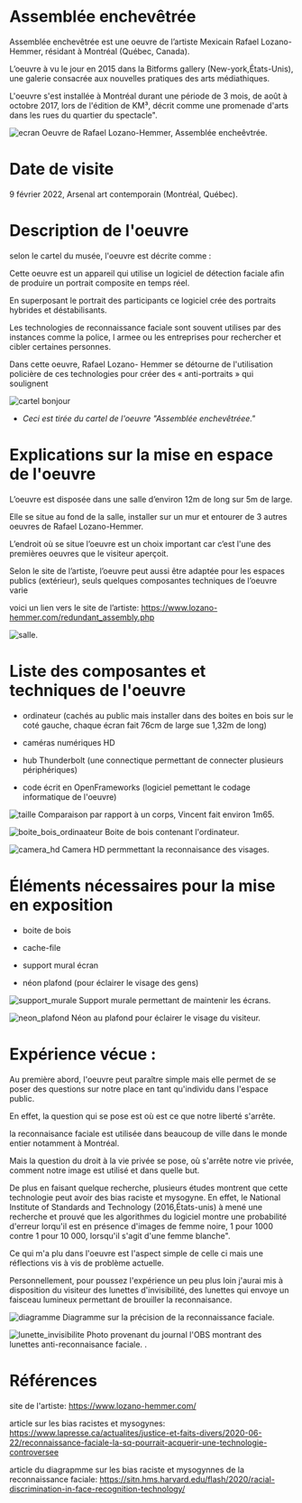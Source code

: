 # Assemblée enchevêtrée

Assemblée enchevêtrée est une oeuvre de l’artiste Mexicain Rafael Lozano-Hemmer, résidant à Montréal (Québec, Canada).

L’oeuvre à vu le jour en 2015 dans la Bitforms gallery (New-york,États-Unis), une galerie consacrée aux nouvelles pratiques des arts médiathiques.

L'oeuvre s'est installée à Montréal durant une période de 3 mois, de août à octobre 2017, lors de l'édition de KM³, décrit comme une promenade d'arts dans les rues du quartier du spectacle".

![ecran](medias/photo_assemblee_enchevetree_ecran.jpeg)
Oeuvre de Rafael Lozano-Hemmer, Assemblée encheêvtrée.
# Date de visite 
9 février 2022, Arsenal art contemporain (Montréal, Québec).

# Description de l'oeuvre 
selon le cartel du musée, l'oeuvre est décrite comme :

Cette oeuvre est un appareil qui utilise un logiciel de détection
faciale afin de produire un portrait composite en temps réel.

En superposant le portrait des participants ce logiciel crée des
portraits hybrides et déstabilisants. 

Les technologies de
reconnaissance faciale sont souvent utilises par des instances
comme la police, l armee ou les entreprises pour rechercher et
cibler certaines personnes. 

Dans cette oeuvre, Rafael Lozano-
Hemmer se détourne de l'utilisation policière de ces technologies
pour créer des « anti-portraits » qui soulignent

![cartel bonjour](medias/photo_assemblee_enchevetree_cartel.jpeg)

* *Ceci est tirée du cartel de l'oeuvre "Assemblée enchevêtréee."*

# Explications sur la mise en espace de l'oeuvre 
L’oeuvre est disposée dans une salle  d’environ 12m de long sur 5m de large.

Elle se situe au fond de la salle, installer sur un mur et entourer de 3 autres oeuvres de Rafael Lozano-Hemmer.

L’endroit où se situe l’oeuvre est un choix important car c’est l'une des premières oeuvres que le visiteur aperçoit.

Selon le site de l’artiste, l’oeuvre peut aussi être adaptée pour les espaces publics (extérieur), seuls quelques composantes techniques de l’oeuvre varie 

voici un lien vers le site de l’artiste: https://www.lozano-hemmer.com/redundant_assembly.php

![salle](medias/photo_assemblee_enchevetree_salle.jpeg).
# Liste des composantes et techniques de l'oeuvre

* ordinateur (cachés au public mais installer dans des boites en bois sur le coté gauche, chaque écran fait 76cm de large sue 1,32m de long)

* caméras numériques HD

* hub Thunderbolt (une connectique permettant de connecter plusieurs périphériques)

* code écrit en OpenFrameworks (logiciel pemettant le codage informatique de l'oeuvre)

![taille](medias/photo_assemblee_enchevetree_longeur.jpeg)
Comparaison par rapport à un corps, Vincent fait environ 1m65.


![boite_bois_ordinaateur](medias/photo_assemblee_enchevetree_boite_bois_ordinateur_1.jpeg)
Boite de bois contenant l'ordinateur.

![camera_hd](medias/photo_assemblee_enchevetree_camera.jpeg)
Camera HD permmettant la reconnaisance des visages.

# Éléments nécessaires pour la mise en exposition

* boite de bois 

* cache-file

* support mural écran

* néon plafond (pour éclairer le visage des gens)

![support_murale](medias/photo_assemblee_enchevetree_accroche_murale.jpeg)
Support murale permettant de maintenir les écrans. 

![neon_plafond](medias/photo_assemblee_enchevetree_salle_neon.jpeg)
Néon au plafond pour éclairer le visage du visiteur.



# Expérience vécue :

Au première abord, l'oeuvre peut paraître simple mais elle permet de se poser des questions sur notre place en tant qu'individu dans l'espace public.

En effet, la question qui se pose est où est ce que notre liberté s'arrête.

la reconnaisance faciale est utilisée dans beaucoup de ville dans le monde entier notamment à Montréal.

Mais la question du droit à la vie privée se pose, où s'arrête notre vie privée, comment notre image est utilisé et dans quelle but.

De plus en faisant quelque recherche, plusieurs études montrent que cette technologie peut avoir des bias raciste et mysogyne. En effet, le National Institute of Standards and Technology (2016,États-unis) à mené une recherche  et prouvé que les algorithmes du logiciel montre une probabilité d'erreur lorqu'il est en présence d'images de femme noire, 1 pour 1000 contre 1 pour 10 000, lorsqu'il s'agit d'une femme blanche".


Ce qui m'a plu dans l'oeuvre est l'aspect simple de celle ci mais une réflections vis à vis de problème actuelle.

Personnellement, pour poussez l'expérience un peu plus loin j'aurai mis à disposition du visiteur des lunettes d'invisibilité, des lunettes qui envoye un faisceau lumineux permettant de brouiller la reconnaisance.

![diagramme](medias/diagramme_etude_reconnaissance_faciale_racisme.png)
Diagramme sur la précision de la reconnaissance faciale.

![lunette_invisibilite](medias/lunette_invisibilite.jpeg)
Photo provenant du journal l'OBS montrant des lunettes anti-reconnaisance faciale.
.

# Références

site de l'artiste:
https://www.lozano-hemmer.com/

article sur les bias racistes et mysogynes:
https://www.lapresse.ca/actualites/justice-et-faits-divers/2020-06-22/reconnaissance-faciale-la-sq-pourrait-acquerir-une-technologie-controversee

article du diagrapmme sur les bias raciste et mysogynnes de la reconnaissance faciale:
https://sitn.hms.harvard.edu/flash/2020/racial-discrimination-in-face-recognition-technology/


 
